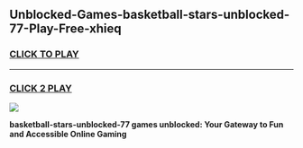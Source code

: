 
## Unblocked-Games-basketball-stars-unblocked-77-Play-Free-xhieq
<h3>
<a href="https://premium76.site?title=basketball-stars-unblocked-77&ref=18A1">CLICK TO PLAY</a></h3>
<hr>

<h3>
<a href="https://premium76.site?title=basketball-stars-unblocked-77&ref=18A1">CLICK 2 PLAY</a>
  
</h3>

<a href="https://premium76.site?title=basketball-stars-unblocked-77&ref=18A1"><img src="https://clearcache.store/games.png"></a>


**basketball-stars-unblocked-77 games unblocked: Your Gateway to Fun and Accessible Online Gaming**
